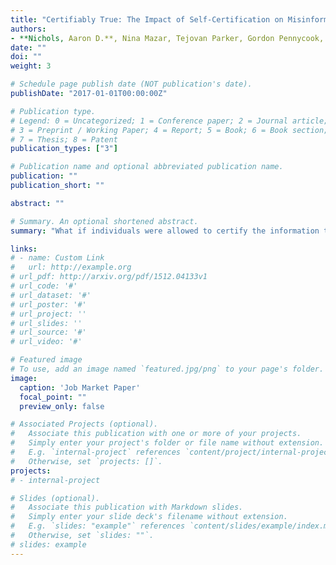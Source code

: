 ```yaml
---
title: "Certifiably True: The Impact of Self-Certification on Misinformation"
authors:
- **Nichols, Aaron D.**, Nina Mazar, Tejovan Parker, Gordon Pennycook, Dave Rand., & Marshall Van Alstyne.  
date: ""
doi: ""
weight: 3

# Schedule page publish date (NOT publication's date).
publishDate: "2017-01-01T00:00:00Z"

# Publication type.
# Legend: 0 = Uncategorized; 1 = Conference paper; 2 = Journal article;
# 3 = Preprint / Working Paper; 4 = Report; 5 = Book; 6 = Book section;
# 7 = Thesis; 8 = Patent
publication_types: ["3"]

# Publication name and optional abbreviated publication name.
publication: ""
publication_short: ""

abstract: ""

# Summary. An optional shortened abstract.
summary: "What if individuals were allowed to certify the information they shared as true? Across two pre-registered experiments, we investigated the impact of self-certification on both information producers and consumers. In Experiment 1 (N = 1,490 social media users; N = 29,800 responses), individuals were given the option to share or not share a series of 20 headlines (control) or were given an additional option to warrant the article’s claim as being true and share. Warranting an article was either unincentivized (costless warrant) or incentivized (costly warrants). Relative to the control, results indicated that merely giving sharers the option to self-certify shared information as true (costless warrants) increased their sharing of true articles, while incentivizing self-certifications increased their sharing of true articles and decreased their sharing of false articles. In Experiment 2 (N = 2,003 participants; N = 48,072 responses), individuals were presented headlines from Experiment 1 with no additional information (control), with information about whether or not the headlines were shared by another participant (control-sharing), or whether the headlines were not shared, shared with or without a warrant (costly or costless). Results indicated that both false and true headlines certified as true were perceived as more accurate by consumers relative to the control. Our findings suggest that voluntary self-certification can reduce misinformation spread and enhance information credibility, providing evidence for the efficacy of a novel mechanism for addressing misinformation."

links:
# - name: Custom Link
#   url: http://example.org
# url_pdf: http://arxiv.org/pdf/1512.04133v1
# url_code: '#'
# url_dataset: '#'
# url_poster: '#'
# url_project: ''
# url_slides: ''
# url_source: '#'
# url_video: '#'

# Featured image
# To use, add an image named `featured.jpg/png` to your page's folder. 
image:
  caption: 'Job Market Paper'
  focal_point: ""
  preview_only: false

# Associated Projects (optional).
#   Associate this publication with one or more of your projects.
#   Simply enter your project's folder or file name without extension.
#   E.g. `internal-project` references `content/project/internal-project/index.md`.
#   Otherwise, set `projects: []`.
projects:
# - internal-project

# Slides (optional).
#   Associate this publication with Markdown slides.
#   Simply enter your slide deck's filename without extension.
#   E.g. `slides: "example"` references `content/slides/example/index.md`.
#   Otherwise, set `slides: ""`.
# slides: example
---
```

